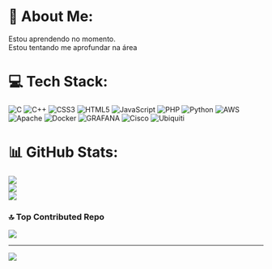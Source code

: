 # 💫 About Me:
Estou aprendendo no momento.<br>Estou tentando me aprofundar na área


# 💻 Tech Stack:
![C](https://img.shields.io/badge/c-%2300599C.svg?style=for-the-badge&logo=c&logoColor=white) ![C++](https://img.shields.io/badge/c++-%2300599C.svg?style=for-the-badge&logo=c%2B%2B&logoColor=white) ![CSS3](https://img.shields.io/badge/css3-%231572B6.svg?style=for-the-badge&logo=css3&logoColor=white) ![HTML5](https://img.shields.io/badge/html5-%23E34F26.svg?style=for-the-badge&logo=html5&logoColor=white) ![JavaScript](https://img.shields.io/badge/javascript-%23323330.svg?style=for-the-badge&logo=javascript&logoColor=%23F7DF1E) ![PHP](https://img.shields.io/badge/php-%23777BB4.svg?style=for-the-badge&logo=php&logoColor=white) ![Python](https://img.shields.io/badge/python-3670A0?style=for-the-badge&logo=python&logoColor=ffdd54) ![AWS](https://img.shields.io/badge/AWS-%23FF9900.svg?style=for-the-badge&logo=amazon-aws&logoColor=white) ![Apache](https://img.shields.io/badge/apache-%23D42029.svg?style=for-the-badge&logo=apache&logoColor=white) ![Docker](https://img.shields.io/badge/docker-%230db7ed.svg?style=for-the-badge&logo=docker&logoColor=white) ![GRAFANA](https://img.shields.io/badge/grafana-F46800.svg?style=for-the-badge&logo=grafana&logoColor=white&color=%23F46800) ![Cisco](https://img.shields.io/badge/cisco-%23049fd9.svg?style=for-the-badge&logo=cisco&logoColor=black) ![Ubiquiti](https://img.shields.io/badge/ubiquiti-%230559C9.svg?style=for-the-badge&logo=ubiquiti&logoColor=white)
# 📊 GitHub Stats:
![](https://github-readme-stats.vercel.app/api?username=MiguelR31&theme=dark&hide_border=false&include_all_commits=false&count_private=false)<br/>
![](https://github-readme-streak-stats.herokuapp.com/?user=MiguelR31&theme=dark&hide_border=false)<br/>
![](https://github-readme-stats.vercel.app/api/top-langs/?username=MiguelR31&theme=dark&hide_border=false&include_all_commits=false&count_private=false&layout=compact)

### 🔝 Top Contributed Repo
![](https://github-contributor-stats.vercel.app/api?username=MiguelR31&limit=5&theme=dark&combine_all_yearly_contributions=true)

---
[![](https://visitcount.itsvg.in/api?id=MiguelR31&icon=0&color=0)](https://visitcount.itsvg.in)

<!-- Proudly created with GPRM ( https://gprm.itsvg.in ) -->